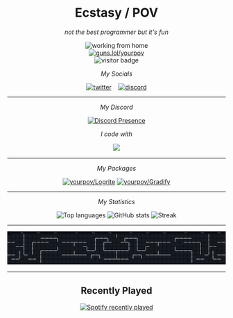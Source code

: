 <h1 align="center">Ecstasy / POV</h1>
<p align="center"><em>not the best programmer but it's fun</em></p>

<div align="center">
  <!-- <img height="200" src="https://i.imgur.com/BkMk750.gif" alt="jiji cat" /><br/> -->
  <img height="200" src="https://media.giphy.com/media/M9gbBd9nbDrOTu1Mqx/giphy.gif" alt="working from home" /><br/>
  <a href="https://guns.lol/yourpov">
    <img
      alt="guns.lol/yourpov"
      src="https://img.shields.io/badge/guns.lol%2Fyourpov-242938?style=for-the-badge&labelColor=1b2030"
    />
  </a>
</div>

<!-- profile visits -->
<div align="center">
  <img src="https://visitor-badge.laobi.icu/badge?page_id=yourpov.YourPOV&left_color=crimson&left_text=Visitors" alt="visitor badge"/>
</div>

<!-- Socials -->
<p align="center"><em>My Socials</em></p>

<div align="center">
  <a href="https://twitter.com/goingmiaa"><img src="https://skillicons.dev/icons?i=twitter" height="60" alt="twitter"/></a>&nbsp;&nbsp;&nbsp;
  <a href="https://discord.com/users/1055337846657007648"><img src="https://skillicons.dev/icons?i=discord" height="60" alt="discord"/></a>
</div>

---

<!-- Discord presence-->
<p align="center"><em>My Discord</em></p>

<div align="center">
  <a href="https://discord.com/users/1055337846657007648">
    <img
      alt="Discord Presence"
      src="https://lanyard.cnrad.dev/api/1055337846657007648?theme=dark&bg=242938&borderRadius=18px&animated=true&showDisplayName=true&ignoreAppId=1347234435434811525&idleMessage=probably%20coding%20or%20AFK"
    />
  </a>
</div>

<!-- Tool icons -->
<p align="center"><em>I code with</em></p>

<div align="center">
  <img src="https://skillicons.dev/icons?i=vscode,go,python,lua,html,css,js,ts" height="48" />
</div>

---

<!-- Pinned Packages -->
<p align="center"><em>My Packages</em></p>

<div align="center">
  <a href="https://github.com/yourpov/Logrite"><img src="https://github-readme-stats.vercel.app/api/pin/?username=yourpov&repo=Logrite&theme=blueberry&hide_border=true" alt="yourpov/Logrite"/></a>
  <a href="https://github.com/yourpov/Gradify"><img src="https://github-readme-stats.vercel.app/api/pin/?username=yourpov&repo=Gradify&theme=blueberry&hide_border=true" alt="yourpov/Gradify"/></a>
</div>

---

<!-- Stats -->
<p align="center"><em>My Statistics</em></p>

<div align="center">
  <img src="https://github-readme-stats.vercel.app/api/top-langs?username=yourpov&layout=compact&card_width=320&langs_count=10&theme=blueberry&hide_border=true&custom_title=Languages" height="190" alt="Top languages" />
  <img src="https://github-readme-stats.vercel.app/api?username=yourpov&show_icons=true&include_all_commits=true&count_private=true&disable_animations=false&theme=blueberry&hide_border=true&custom_title=GitHub%20Stats" height="190" alt="GitHub stats" />
  <img src="https://streak-stats.demolab.com?user=yourpov&mode=weekly&theme=blueberry&hide_border=true&border_radius=5" height="190" alt="Streak" />
</div>

---

<!-- Pac-Man -->
<div align="center">
  <picture>
    <source media="(prefers-color-scheme: dark)"  srcset="https://raw.githubusercontent.com/yourpov/YourPOV/main/assets/Pac-Man.svg" />
    <source media="(prefers-color-scheme: light)" srcset="https://raw.githubusercontent.com/yourpov/YourPOV/main/assets/Pac-Man.svg" />
    <img alt="Pac-Man contribution graph" src="https://raw.githubusercontent.com/yourpov/YourPOV/main/assets/Pac-Man.svg" />
  </picture>
  <!-- <br/><br/><img src="https://raw.githubusercontent.com/yourpov/YourPOV/main/assets/Snake.svg" alt="Snake animation" /> -->
</div>

---

<!-- Recently Played -->
<h2 align="center">Recently Played</h2>

<div align="center">
  <a href="https://open.spotify.com/user/31arv6lqqcbtl7ious7s5ndfqlby">
    <img src="https://spotify-recently-played-readme.vercel.app/api?user=31arv6lqqcbtl7ious7s5ndfqlby&count=5&unique=true" alt="Spotify recently played" />
  </a>
</div>
